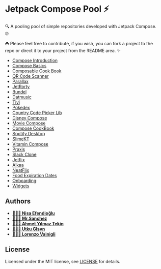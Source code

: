 # Jetpack Compose Pool ⚡️
🔍 A pooling pool of simple repositories developed with Jetpack Compose. 🤓

☘️ Please feel free to contribute, if you wish, you can fork a project to the repo or direct it to your project from the README area. ✨

- [Compose Introduction](https://github.com/nisaefendioglu/Jetpack-Compose-Tutorial/tree/master/Compose-Introduction)
- [Compose Basics](https://github.com/nisaefendioglu/Jetpack-Compose-Tutorial/tree/master/BasicsCodelab)
- [Composable Cook Book](https://github.com/nisaefendioglu/Jetpack-Compose-Tutorial/tree/master/ComposableCookBook)
- [QR Code Scanner](https://github.com/nisaefendioglu/QR-Code-Scanner)
- [Parallax](https://github.com/nisaefendioglu/Parallax) 
- [JetRorty](https://github.com/developersancho/JetRorty.Android)
- [Bundel](https://github.com/code-with-the-italians/bundel)
- [Datmusic](https://github.com/alashow/datmusic-android)
- [Tivi](https://github.com/chrisbanes/tivi)
- [Pokedex](https://github.com/zsoltk/compose-pokedex)
- [Country Code Picker Lib](https://github.com/UtkuGlsvn/ComposeCountryCodePicker)
- [Disney Compose](https://github.com/skydoves/DisneyCompose)
- [Movie Compose](https://github.com/skydoves/MovieCompose)
- [Compose CookBook](https://github.com/Gurupreet/ComposeCookBook)
- [Spotify Desktop](https://github.com/Gurupreet/ComposeSpotifyDesktop)
- [SlimeKT](https://github.com/kasem-sm/SlimeKT)
- [Vitamin Compose](https://github.com/Decathlon/vitamin-compose)
- [Praxis](https://github.com/mutualmobile/Praxis)
- [Slack Clone](https://github.com/Anmol92verma/SlackAndroidClone)
- [Jetflix](https://github.com/yasinkacmaz/jetflix)
- [Alkaa](https://github.com/igorescodro/alkaa)
- [NeatFlix](https://github.com/Ericgacoki/NeatFlix)
- [Food Expiration Dates](https://github.com/lorenzovngl/FoodExpirationDates)
- [Onboarding](https://github.com/nisaefendioglu/Onboarding)
- [Widgets](https://github.com/nisaefendioglu/Widgets)

## Authors

- **[👩🏻‍💼 Nisa Efendioğlu](https://github.com/nisaefendioglu)**
- **[🧑🏻‍💼 Mr.Sanchez](https://github.com/developersancho)**
- **[🧑🏻‍💼 Ahmet Yılmaz Tekin](https://github.com/ahmetytekin)**
- **[🧑🏻‍💼 Utku Glsvn](https://github.com/UtkuGlsvn)**
- **[🧑🏻‍💼 Lorenzo Vainigli](https://github.com/lorenzovngl)**

## License

Licensed under the MIT license, see [LICENSE](LICENSE) for details.
